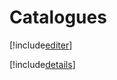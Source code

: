 # Catalogues

[!include[editer](catalogues.editer.autogen.md)]

[!include[details](catalogues.details.autogen.md)]

























